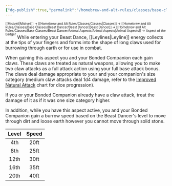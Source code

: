 ```yaml
---
{"dg-publish":true,"permalink":"/homebrew-and-alt-rules/classes/base-classes/beast-dancer/animal-aspects/aspect-of-the-badger/"}
---
```


<sup><sup>[[Mistveil\|Mistveil]] → [[Homebrew and Alt Rules/Classes/Classes\|Classes]] → [[Homebrew and Alt Rules/Classes/Base Classes/Beast Dancer/Beast Dancer\|Beast Dancer]] → [[Homebrew and Alt Rules/Classes/Base Classes/Beast Dancer/Animal Aspects/Animal Aspects\|Animal Aspects]] → Aspect of the Badger</sup></sup>
While entering your Beast Dance, [[Leylines\|Leyline]] energy collects at the tips of your fingers and forms into the shape of long claws used for burrowing through earth or for use in combat.

When gaining this aspect you and your Bonded Companion each gain claws. These claws are treated as natural weapons, allowing you to make two claw attacks as a full attack action using your full base attack bonus. The claws deal damage appropriate to your and your companion's size category (medium claw attacks deal 1d4 damage, refer to the [Improved Natural Attack](https://www.d20pfsrd.com/feats/monster-feats/improved-natural-attack/) chart for dice progression).

If you or your Bonded Companion already have a claw attack, treat the damage of it as if it was one size category higher.

In addition, while you have this aspect active, you and your Bonded Companion gain a burrow speed based on the Beast Dancer's level to move through dirt and loose earth however you cannot move through solid stone. 

| **Level** | **Speed** |
|:----------:|:----------:|
|    4th     |    20ft    |
|    8th     |    25ft    |
|    12th    |    30ft    |
|    16th    |    35ft    |
|    20th    |    40ft    |